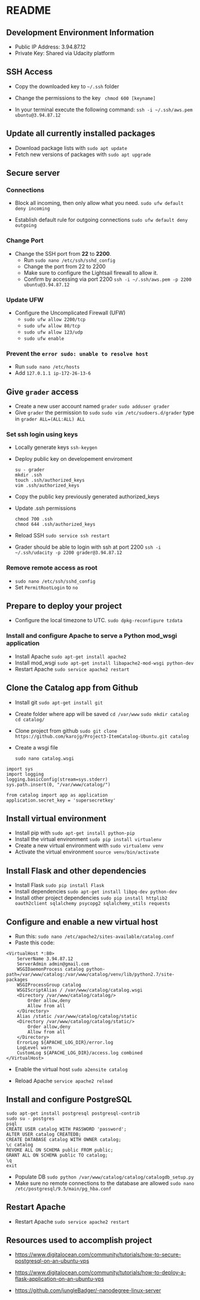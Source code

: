 # README

## Development Environment Information

- Public IP Address: 3.94.87.12
- Private Key: Shared via Udacity platform

## SSH Access

- Copy the downloaded key to `~/.ssh` folder
- Change the permissions to the key 
  ` chmod 600 [keyname]`

- In your terminal execute the following command:
  `ssh -i ~/.ssh/aws.pem ubuntu@3.94.87.12`

## Update all currently installed packages

- Download package lists with `sudo apt update`
- Fetch new versions of packages with `sudo apt upgrade`

## Secure server

### Connections
- Block all incoming, then only allow what you need.
  `sudo ufw default deny incoming`

- Establish default rule for outgoing connections
  `sudo ufw default deny outgoing`

### Change Port
- Change the SSH port from **22** to **2200**. 
  - Run `sudo nano /etc/ssh/sshd_config` 
  - Change the port from 22 to 2200
  - Make sure to configure the Lightsail firewall to allow it.  
  - Confirm by accessing via port 2200
    `ssh -i ~/.ssh/aws.pem -p 2200 ubuntu@3.94.87.12`
  
### Update UFW
- Configure the Uncomplicated Firewall (UFW)
  - `sudo ufw allow 2200/tcp`
  - `sudo ufw allow 80/tcp`
  - `sudo ufw allow 123/udp` 
  - `sudo ufw enable`
 
### Prevent the `error sudo: unable to resolve host`
 - Run `sudo nano /etc/hosts`
 - Add `127.0.1.1 ip-172-26-13-6`

## Give `grader` access
- Create a new user account named `grader`
  `sudo adduser grader`
- Give `grader` the permission to `sudo`
	`sudo vim /etc/sudoers.d/grader`
	type in `grader ALL=(ALL:ALL) ALL`

### Set ssh login using keys

- Locally generate keys 
    `ssh-keygen`

- Deploy public key on developement enviroment

    ```
    su - grader
    mkdir .ssh
    touch .ssh/authorized_keys
    vim .ssh/authorized_keys
    ```

- Copy the public key previously generated authorized_keys
- Update .ssh permissions

    ```
    chmod 700 .ssh
    chmod 644 .ssh/authorized_keys
    ```

- Reload SSH 
    `sudo service ssh restart`
- Grader should be able to login with ssh at port 2200
    `ssh -i ~/.ssh/udacity -p 2200 grader@3.94.87.12`
    
### Remove remote access as root
 - `sudo nano /etc/ssh/sshd_config`
 - Set `PermitRootLogin` to `no   `

## Prepare to deploy your project

- Configure the local timezone to UTC.
	`sudo dpkg-reconfigure tzdata`

### Install and configure Apache to serve a Python mod_wsgi application
- Install Apache
	`sudo apt-get install apache2`
- Install mod_wsgi 
	`sudo apt-get install libapache2-mod-wsgi python-dev`
- Restart Apache 
	`sudo service apache2 restart`

## Clone the Catalog app from Github
- Install git
    `sudo apt-get install git`
- Create folder where app will be saved
    `cd /var/www`
    `sudo mkdir catalog`
    `cd catalog/`
- Clone project from github 
    `sudo git clone https://github.com/karojg/Project3-ItemCatalog-Ubuntu.git catalog`
- Create a wsgi file

  `sudo nano catalog.wsgi`

````
import sys
import logging
logging.basicConfig(stream=sys.stderr)
sys.path.insert(0, "/var/www/catalog/")

from catalog import app as application
application.secret_key = 'supersecretkey'
````

## Install virtual environment

- Install pip with `sudo apt-get install python-pip`
- Install the virtual environment `sudo pip install virtualenv`
- Create a new virtual environment with `sudo virtualenv venv`
- Activate the virtual environment `source venv/bin/activate`

## Install Flask and other dependencies

- Install Flask `sudo pip install Flask`
- Install dependencies `sudo apt-get install libpq-dev python-dev`
- Install other project dependencies `sudo pip install httplib2 oauth2client sqlalchemy psycopg2 sqlalchemy_utils requests`

## Configure and enable a new virtual host

- Run this: `sudo nano /etc/apache2/sites-available/catalog.conf`
- Paste this code:

```
<VirtualHost *:80>
	ServerName 3.94.87.12
	ServerAdmin admin@gmail.com
    WSGIDaemonProcess catalog python-path=/var/www/catalog:/var/www/catalog/venv/lib/python2.7/site-packages
    WSGIProcessGroup catalog
    WSGIScriptAlias / /var/www/catalog/catalog.wsgi
    <Directory /var/www/catalog/catalog/>
        Order allow,deny
        Allow from all
    </Directory>
    Alias /static /var/www/catalog/catalog/static
    <Directory /var/www/catalog/catalog/static/>
        Order allow,deny
        Allow from all
    </Directory>
    ErrorLog ${APACHE_LOG_DIR}/error.log
    LogLevel warn
    CustomLog ${APACHE_LOG_DIR}/access.log combined
</VirtualHost>
```

- Enable the virtual host `sudo a2ensite catalog`

- Reload Apache `service apache2 reload`

## Install and configure PostgreSQL

```
sudo apt-get install postgresql postgresql-contrib
sudo su - postgres
psql
CREATE USER catalog WITH PASSWORD 'password';
ALTER USER catalog CREATEDB;
CREATE DATABASE catalog WITH OWNER catalog;
\c catalog
REVOKE ALL ON SCHEMA public FROM public;
GRANT ALL ON SCHEMA public TO catalog;
\q
exit
```

- Populate DB 
    `sudo python /var/www/catalog/catalog/catalogdb_setup.py`
- Make sure no remote connections to the database are allowed
    `sudo nano /etc/postgresql/9.5/main/pg_hba.conf`


## Restart Apache
- Restart Apache
`sudo service apache2 restart`

## Resources used to accomplish project

- https://www.digitalocean.com/community/tutorials/how-to-secure-postgresql-on-an-ubuntu-vps

- https://www.digitalocean.com/community/tutorials/how-to-deploy-a-flask-application-on-an-ubuntu-vps

- https://github.com/jungleBadger/-nanodegree-linux-server
